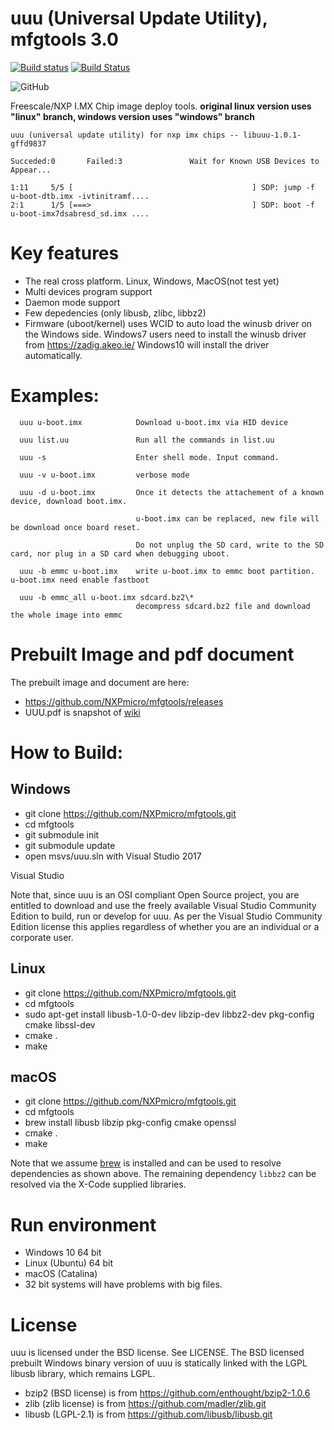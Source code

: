 # uuu (Universal Update Utility), mfgtools 3.0

[![Build status](https://ci.appveyor.com/api/projects/status/github/NXPmicro/mfgtools?svg=true)](https://ci.appveyor.com/project/nxpfrankli/mfgtools-kvqcg)
[![Build Status](https://travis-ci.com/NXPmicro/mfgtools.svg?branch=master)](https://travis-ci.com/NXPmicro/mfgtools)

![GitHub](https://img.shields.io/github/license/NXPmicro/mfgtools.svg)

Freescale/NXP I.MX Chip image deploy tools.
**original linux version uses "linux" branch, windows version uses "windows" branch**

    uuu (universal update utility) for nxp imx chips -- libuuu-1.0.1-gffd9837

    Succeded:0       Failed:3               Wait for Known USB Devices to Appear...

    1:11     5/5 [                                        ] SDP: jump -f u-boot-dtb.imx -ivtinitramf....
    2:1      1/5 [===>                                    ] SDP: boot -f u-boot-imx7dsabresd_sd.imx ....

# Key features 
 - The real cross platform. Linux, Windows, MacOS(not test yet)
 - Multi devices program support
 - Daemon mode support
 - Few depedencies (only libusb, zlibc, libbz2)
 - Firmware (uboot/kernel) uses WCID to auto load the winusb driver on the Windows side. Windows7 users need to install the winusb driver from https://zadig.akeo.ie/  Windows10 will install the driver automatically.

# Examples:
```
  uuu u-boot.imx            Download u-boot.imx via HID device
  
  uuu list.uu               Run all the commands in list.uu
  
  uuu -s                    Enter shell mode. Input command. 

  uuu -v u-boot.imx         verbose mode
 
  uuu -d u-boot.imx         Once it detects the attachement of a known device, download boot.imx. 
                            
                            u-boot.imx can be replaced, new file will be download once board reset.
                            
                            Do not unplug the SD card, write to the SD card, nor plug in a SD card when debugging uboot.
                            
  uuu -b emmc u-boot.imx    write u-boot.imx to emmc boot partition. u-boot.imx need enable fastboot
  
  uuu -b emmc_all u-boot.imx sdcard.bz2\*
                            decompress sdcard.bz2 file and download the whole image into emmc
```

# Prebuilt Image and pdf document

The prebuilt image and document are here:
  - https://github.com/NXPmicro/mfgtools/releases
  - UUU.pdf is snapshot of [wiki](https://github.com/NXPmicro/mfgtools/wiki)
 
# How to Build:

## Windows
- git clone https://github.com/NXPmicro/mfgtools.git
- cd mfgtools
- git submodule init
- git submodule update
- open msvs/uuu.sln with Visual Studio 2017

Visual Studio

Note that, since uuu is an OSI compliant Open Source project, you are entitled to download and use the freely available Visual Studio Community Edition to build, run or develop for uuu. As per the Visual Studio Community Edition license this applies regardless of whether you are an individual or a corporate user.

## Linux
- git clone https://github.com/NXPmicro/mfgtools.git
- cd mfgtools
- sudo apt-get install libusb-1.0-0-dev libzip-dev libbz2-dev pkg-config cmake libssl-dev
- cmake .
- make

## macOS
- git clone https://github.com/NXPmicro/mfgtools.git
- cd mfgtools
- brew install libusb libzip pkg-config cmake openssl
- cmake .
- make

Note that we assume [brew](https://brew.sh) is installed and can be used to resolve dependencies as shown above. The remaining dependency `libbz2` can be resolved via the X-Code supplied libraries.

# Run environment
 - Windows 10 64 bit
 - Linux (Ubuntu) 64 bit
 - macOS (Catalina)
 - 32 bit systems will have problems with big files.

# License
uuu is licensed under the BSD license. See LICENSE.
The BSD licensed prebuilt Windows binary version of uuu is statically linked with the LGPL libusb library, which remains LGPL.

 - bzip2 (BSD license) is from https://github.com/enthought/bzip2-1.0.6
 - zlib  (zlib license) is from https://github.com/madler/zlib.git
 - libusb (LGPL-2.1) is from  https://github.com/libusb/libusb.git
